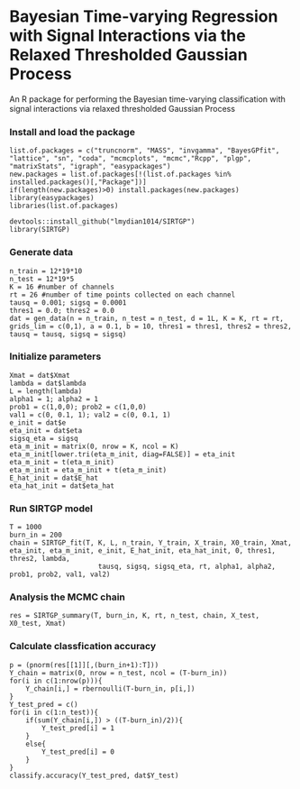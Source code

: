 # Bayesian Time-varying Regression with Signal Interactions via the Relaxed Thresholded Gaussian Process

An R package for performing the Bayesian time-varying classification with signal interactions via relaxed thresholded Gaussian Process
### Install and load the package
```
list.of.packages = c("truncnorm", "MASS", "invgamma", "BayesGPfit", "lattice", "sn", "coda", "mcmcplots", "mcmc","Rcpp", "plgp", "matrixStats", "igraph", "easypackages")
new.packages = list.of.packages[!(list.of.packages %in% installed.packages()[,"Package"])]
if(length(new.packages)>0) install.packages(new.packages)
library(easypackages)
libraries(list.of.packages)

devtools::install_github("lmydian1014/SIRTGP")
library(SIRTGP)
```

### Generate data 
```
n_train = 12*19*10
n_test = 12*19*5
K = 16 #number of channels
rt = 26 #number of time points collected on each channel
tausq = 0.001; sigsq = 0.0001
thres1 = 0.0; thres2 = 0.0
dat = gen_data(n = n_train, n_test = n_test, d = 1L, K = K, rt = rt, grids_lim = c(0,1), a = 0.1, b = 10, thres1 = thres1, thres2 = thres2, tausq = tausq, sigsq = sigsq)

```

### Initialize parameters
```
Xmat = dat$Xmat
lambda = dat$lambda
L = length(lambda)
alpha1 = 1; alpha2 = 1
prob1 = c(1,0,0); prob2 = c(1,0,0)
val1 = c(0, 0.1, 1); val2 = c(0, 0.1, 1)
e_init = dat$e
eta_init = dat$eta
sigsq_eta = sigsq
eta_m_init = matrix(0, nrow = K, ncol = K)
eta_m_init[lower.tri(eta_m_init, diag=FALSE)] = eta_init
eta_m_init = t(eta_m_init)
eta_m_init = eta_m_init + t(eta_m_init)
E_hat_init = dat$E_hat
eta_hat_init = dat$eta_hat
```

### Run SIRTGP model
```
T = 1000
burn_in = 200
chain = SIRTGP_fit(T, K, L, n_train, Y_train, X_train, X0_train, Xmat, eta_init, eta_m_init, e_init, E_hat_init, eta_hat_init, 0, thres1, thres2, lambda, 
                      tausq, sigsq, sigsq_eta, rt, alpha1, alpha2, prob1, prob2, val1, val2)
```


### Analysis the MCMC chain 
```
res = SIRTGP_summary(T, burn_in, K, rt, n_test, chain, X_test, X0_test, Xmat)
```
### Calculate classfication accuracy
```
p = (pnorm(res[[1]][,(burn_in+1):T]))
Y_chain = matrix(0, nrow = n_test, ncol = (T-burn_in))
for(i in c(1:nrow(p))){
    Y_chain[i,] = rbernoulli(T-burn_in, p[i,])
}
Y_test_pred = c()
for(i in c(1:n_test)){
    if(sum(Y_chain[i,]) > ((T-burn_in)/2)){
        Y_test_pred[i] = 1
    }
    else{
        Y_test_pred[i] = 0
    }
}
classify.accuracy(Y_test_pred, dat$Y_test)
```






















